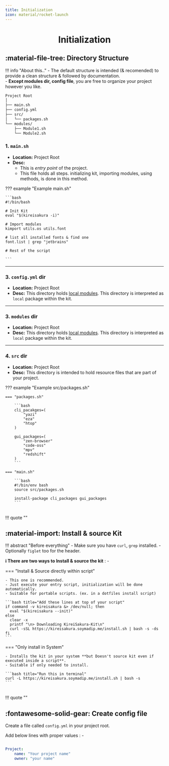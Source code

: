 ```yaml
---
title: Initialization
icon: material/rocket-launch
---
```

<h1 align="center"><b>Initialization</b></h1>


## :material-file-tree: **Directory Structure**

!!! info "About this.."
    - The default structure is intended (& recomended) to provide a clean structure & followed by documentation.  
    - **Except modules dir, config file**, you are free to organize your project however you like.

```markdown
Project Root
│
├── main.sh
├── config.yml 
├── src/
│   └── packages.sh
└── modules/
    ├── Module1.sh
    └── Module2.sh
```

### **1. `main.sh`**

- **Location:** Project Root
- **Desc:**  
    - This is *entry point* of the project.  
    - This file holds all steps. initializing kit, importing modules, using methods, is done in this method.

??? example "Example main.sh"

    ```bash
    #!/bin/bash

    # Init Kit
    eval "$(kireisakura -i)"

    # Import modules
    kimport utils.os utils.font

    # list all installed fonts & find one
    font.list | grep "jetbrains"

    # Rest of the script

    ```

---

### **3. `config.yml` dir**

- **Location:** Project Root
- **Desc:**  This directory holds [local modules](./api/methods-modules.md#__tabbed_1_3). This directory is interpreted as `local` package within the kit.

---

### **3. `modules` dir**

- **Location:** Project Root
- **Desc:**  This directory holds [local modules](./api/methods-modules.md#__tabbed_1_3). This directory is interpreted as `local` package within the kit.

---

### **4. `src` dir**

- **Location:** Project Root
- **Desc:** This directory is intended to hold resource files that are part of your project.

??? example "Example src/packages.sh"

    === "packages.sh"

        ```bash
        cli_pacakges=(
            "yazi"
            "eza"
            "htop"
        )

        gui_packages=(
            "zen-browser"
            "code-oss"
            "mpv"
            "redshift"
        )
        ```

    === "main.sh"

        ```bash
        #!/bin/env bash
        source src/packages.sh

        install-package cli_packages gui_packages
        ```

<br>
!!! quote ""

## :material-import: **Install & source Kit**

!!! abstract "Before everything"
    - Make sure you have `curl`, `grep`  installed.
    - Optionally `figlet` too for the header.

**ℹ️ There are two ways to Install & source the kit** : -

=== "Install & Source directly within script"

    - This one is recommended.
    - Just execute your entry script, initialization will be done automatically.
    - Suitable for portable scripts. (ex. in a dotfiles install script)

    ```bash title="Add these lines at top of your script"
    if command -v kireisakura &> /dev/null; then
      eval "$(kireisakura --init)"
    else
      clear -x
      printf "\n> Downloading KireiSakura-Kit\n"
      curl -sSL https://kireisakura.soymadip.me/install.sh | bash -s -ds
    fi
    ```
=== "Only install in System"

    - Installs the kit in your system **but Doesn't source kit even if executed inside a script**.
    - Suitable if only needed to install.

    ```bash title="Run this in terminal"
    curl -L https://kireisakura.soymadip.me/install.sh | bash -s
    ```

<br>
!!! quote ""


## :fontawesome-solid-gear: **Create config file**

Create a file called `config.yml` in your project root.

Add below lines with proper values : -

```yaml

Project:
    name: "Your project name"
    owner: "your name"
```
